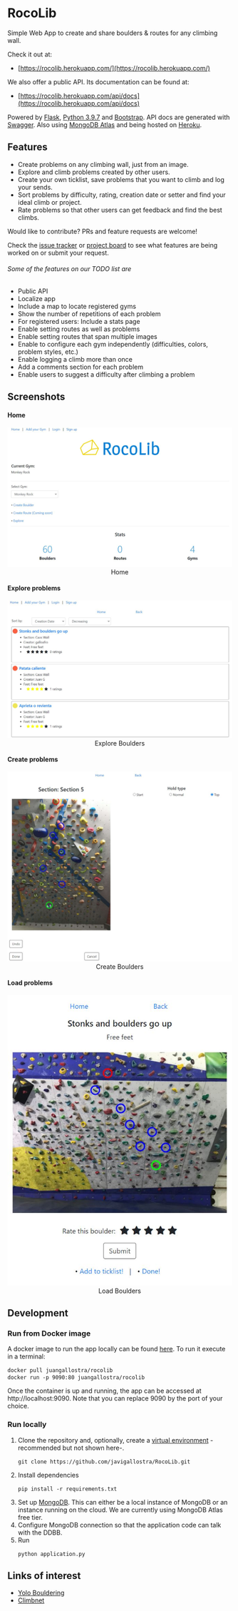 # RocoLib

Simple Web App to create and share boulders & routes for any climbing wall.

Check it out at:

- [https://rocolib.herokuapp.com/](https://rocolib.herokuapp.com/)
  
We also offer a public API. Its documentation can be found at:

- [https://rocolib.herokuapp.com/api/docs](https://rocolib.herokuapp.com/api/docs)

Powered by [Flask](https://flask.palletsprojects.com/en/1.1.x/), [Python 3.9.7](https://www.python.org/) and [Bootstrap](https://getbootstrap.com/). API docs are generated with [Swagger](https://swagger.io/). Also using [MongoDB Atlas](https://www.mongodb.com/cloud/atlas2) and being hosted on [Heroku](https://www.heroku.com/home).

## Features

* Create problems on any climbing wall, just from an image.
* Explore and climb problems created by other users.
* Create your own ticklist, save problems that you want to climb and log your sends.
* Sort problems by difficulty, rating, creation date or setter and find your ideal climb or project.
* Rate problems so that other users can get feedback and find the best climbs.

Would like to contribute? PRs and feature requests are welcome!

Check the [issue tracker](https://github.com/javigallostra/RocoLib/issues) or [project board](https://github.com/javigallostra/RocoLib/projects/2) to see what features are being worked on or submit your request.

###### Some of the features on our TODO list are

* Public API
* Localize app
* Include a map to locate registered gyms
* Show the number of repetitions of each problem
* For registered users: Include a stats page
* Enable setting routes as well as problems
* Enable setting routes that span multiple images
* Enable to configure each gym independently (difficulties, colors, problem styles, etc.)
* Enable logging a climb more than once
* Add a comments section for each problem
* Enable users to suggest a difficulty after climbing a problem

## Screenshots

#### Home

<p align="center" style="text-align:center;">
<img src="/extras/images/home.JPG"><br>
Home
</p>

#### Explore problems

<p align="center" style="text-align:center;">
<img src="/extras/images/explore.JPG"><br>
Explore Boulders
</p>

#### Create problems

<p align="center" style="text-align:center;">
<img src="/extras/images/create.jpg"><br>
Create Boulders
</p>

#### Load problems

<p align="center" style="text-align:center;">
<img src="/extras/images/view.jpg"><br>
Load Boulders
</p>

## Development

### Run from Docker image

A docker image to run the app locally can be found [here](https://hub.docker.com/repository/docker/juangallostra/rocolib). To run it execute in a terminal:

```
docker pull juangallostra/rocolib
docker run -p 9090:80 juangallostra/rocolib
```

Once the container is up and running, the app can be accessed at http://localhost:9090. Note that you can replace 9090 by the port of your choice.

### Run locally

1. Clone the repository and, optionally, create a [virtual environment](https://docs.python.org/3/tutorial/venv.html) -recommended but not shown here-.
   ```
   git clone https://github.com/javigallostra/RocoLib.git
   ```
2. Install dependencies
   ```
   pip install -r requirements.txt
   ```
3. Set up [MongoDB](https://www.mongodb.com). This can either be a local instance of MongoDB or an instance running on the cloud. We are currently using MongoDB Atlas free tier.
4. Configure MongoDB connection so that the application code can talk with the DDBB.
5. Run
   ```
   python application.py
   ```

## Links of interest

* [Yolo Bouldering](https://github.com/yarkhinephyo/yolo_bouldering)
* [Climbnet](https://github.com/cydivision/climbnet)